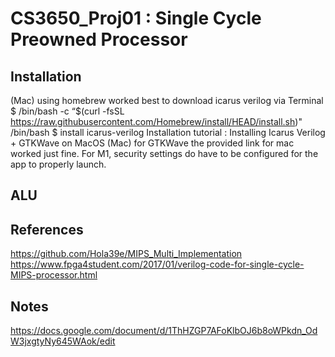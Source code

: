 # CS3650_Proj01 : Single Cycle Preowned Processor 

## Installation 
(Mac) using homebrew worked best to download icarus verilog via Terminal 
$ /bin/bash -c “$(curl -fsSL https://raw.githubusercontent.com/Homebrew/install/HEAD/install.sh)" /bin/bash
$ install icarus-verilog
Installation tutorial : Installing Icarus Verilog + GTKWave on MacOS
(Mac) for GTKWave the provided link for mac worked just fine. For M1, security settings do have to be configured for the app to properly launch. 

## ALU 



## References 
https://github.com/Hola39e/MIPS_Multi_Implementation
https://www.fpga4student.com/2017/01/verilog-code-for-single-cycle-MIPS-processor.html

## Notes
https://docs.google.com/document/d/1ThHZGP7AFoKlbOJ6b8oWPkdn_OdW3jxgtyNy645WAok/edit


